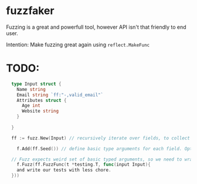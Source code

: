 # fuzzfaker
Fuzzing is a great and powerfull tool, however API isn't that friendly to end user.

Intention: Make fuzzing great again using `reflect.MakeFunc`


# TODO:

```go
  type Input struct {
    Name string
    Email string `ff:"-,valid_email"`
    Attributes struct {
      Age int
      Website string
    }
  
  }

  ff := fuzz.New(Input) // recursively iterate over fields, to collect all basic types (and additional config)

	f.Add(ff.Seed()) // define basic type arguments for each field. Optionally passing actual seed values.

  // Fuzz expects weird set of basic typed arguments, so we need to wrap it.
	f.Fuzz(ff.FuzzFunc(t *testing.T, func(input Input){
    and write our tests with less chore.
  }))


```
